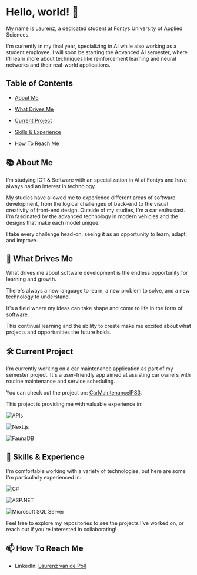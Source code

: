 
# Hello, world! 👋

  

My name is Laurenz, a dedicated student at Fontys University of Applied Sciences.

I'm currently in my final year, specializing in AI while also working as a student employee. 
I will soon be starting the Advanced AI semester, where I'll learn more about techniques like reinforcement learning and neural networks and their real-world applications.
  

## Table of Contents

  

- [About Me](#-about-me)

- [What Drives Me](#-what-drives-me)

- [Current Project](#-current-project)

- [Skills & Experience](#-skills--experience)

- [How To Reach Me](#-how-to-reach-me)


  
  

## 📚 About Me

  

I’m studying ICT & Software with an specialization in AI at Fontys and have always had an interest in technology.

My studies have allowed me to experience different areas of software development, from the logical challenges of back-end to the visual creativity of front-end design. Outside of my studies, I'm a car enthusiast. I'm fascinated by the advanced technology in modern vehicles and the designs that make each model unique.

I take every challenge head-on, seeing it as an opportunity to learn, adapt, and improve.

  
  

## 🚀 What Drives Me

  

What drives me about software development is the endless opportunity for learning and growth.

There's always a new language to learn, a new problem to solve, and a new technology to understand.

It's a field where my ideas can take shape and come to life in the form of software.

This continual learning and the ability to create make me excited about what projects and opportunities the future holds.

  

## 🛠️ Current Project

  

I'm currently working on a car maintenance application as part of my semester project. It's a user-friendly app aimed at assisting car owners with routine maintenance and service scheduling.

  

You can check out the project on: [CarMaintenanceIPS3](https://github.com/CarMaintenanceIPS3).

  

This project is providing me with valuable experience in:

  
  

![APIs](https://img.shields.io/badge/APIs-RESTful-orange)

![Next.js](https://img.shields.io/badge/Next.js-V13-black)

![FaunaDB](https://img.shields.io/badge/FaunaDB-cloud_based-green)

  
  

## 🧰 Skills & Experience

  

I'm comfortable working with a variety of technologies, but here are some I'm particularly experienced in:

![C#](https://img.shields.io/badge/C%23-239120?style=for-the-badge&logo=c-sharp&logoColor=white)

![ASP.NET](https://img.shields.io/badge/ASP.NET-%231572B6.svg?style=for-the-badge&logo=.net&logoColor=white)

![Microsoft SQL Server](https://img.shields.io/badge/Microsoft%20SQL%20Sever-CC2927?style=for-the-badge&logo=microsoft%20sql%20server&logoColor=white)

  

Feel free to explore my repositories to see the projects I've worked on, or reach out if you're interested in collaborating!

  

## 📫 How To Reach Me

  

- LinkedIn: [Laurenz van de Poll](https://www.linkedin.com/in/laurenz-van-de-poll-225868238)
